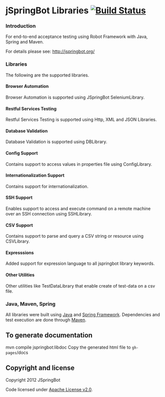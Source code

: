 jSpringBot Libraries [![Build Status](https://buildhive.cloudbees.com/job/jspringbot/job/jspringbot-libraries/badge/icon)](https://buildhive.cloudbees.com/job/jspringbot/job/jspringbot-libraries/)
====

### Introduction

For end-to-end acceptance testing using Robot Framework with Java, Spring and Maven.

For details please see: http://jspringbot.org/

### Libraries

The following are the supported libraries.

#### Browser Automation

Browser Automation is supported using JSpringBot SeleniumLibrary.

#### Restful Services Testing

Restful Services Testing is supported using Http, XML and JSON Libraries.

#### Database Validation

Database Validation is supported using DBLibrary.

#### Config Support

Contains support to access values in properties file using ConfigLibrary.

#### Internationalization Support

Contains support for internationalization.

#### SSH Support

Enables support to access and execute command on a remote machine over an SSH connection using SSHLibrary.

#### CSV Support

Contains support to parse and query a CSV string or resource using CSVLibrary.

#### Expresssions

Added support for expression language to all jspringbot library keywords.

#### Other Utilities

Other utilities like TestDataLibrary that enable create of test-data on a csv file.

### Java, Maven, Spring

All libraries were built using [Java](http://www.java.com/en/) and [Spring Framework](http://www.springsource.org/spring-framework). Dependencies and test execution are done through [Maven](http://maven.apache.org/).


## To generate documentation
mvn compile jspringbot:libdoc
Copy the generated html file to `gh-pages`/docs

## Copyright and license

Copyright 2012 JSpringBot

Code licensed under [Apache License v2.0](http://www.apache.org/licenses/LICENSE-2.0).

